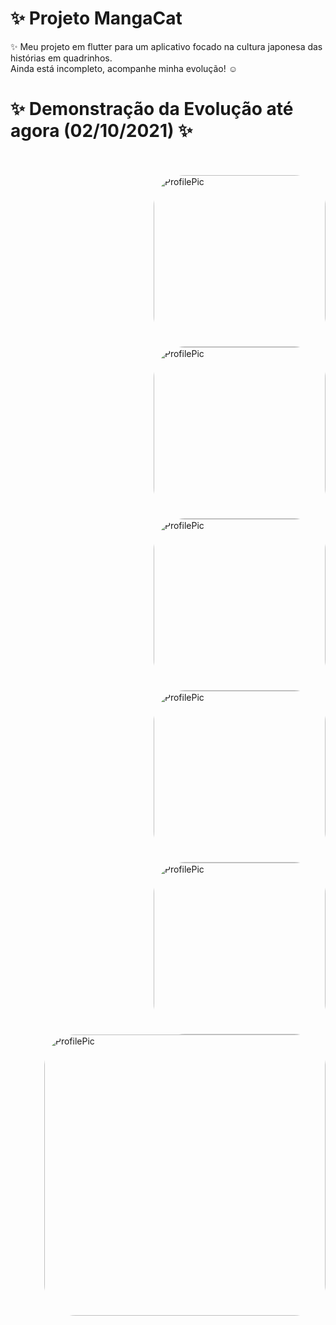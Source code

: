 # ✨ Projeto MangaCat

✨ Meu projeto em flutter para um aplicativo focado na cultura japonesa das histórias em quadrinhos. </br>
Ainda está incompleto, acompanhe minha evolução! ☺️ </br>

<h1> ✨ Demonstração da Evolução até agora (02/10/2021) ✨ </h1> </br>

<div style="display: inline_block"><br>  
    <img align="right" alt="ProfilePic" height="275" style="border-radius:50px;" src="https://media.discordapp.net/attachments/750852399815721092/893713121775058954/Characters.png?width=272&height=559">   
  <img align="right" alt="ProfilePic" height="275" style="border-radius:50px;" src="https://media.discordapp.net/attachments/750852399815721092/893713147188379648/Perfil.png?width=265&height=559">     
    <img align="right" alt="ProfilePic" height="275" style="border-radius:50px;" src="https://media.discordapp.net/attachments/750852399815721092/893718034949238795/Drawer.png?width=260&height=559">     
    <img align="right" alt="ProfilePic" height="275" style="border-radius:50px;" src="https://media.discordapp.net/attachments/750852399815721092/893713173155307530/Catalogo.png?width=254&height=558">      
    <img align="right" alt="ProfilePic" height="275" style="border-radius:50px;" src="https://media.discordapp.net/attachments/750852399815721092/893714485800472586/ezgif-2-e5d52c7634cf.png?width=253&height=559">     
    <img align="right" alt="ProfilePic" height="450" style="border-radius:50px;" src="https://media.discordapp.net/attachments/750852399815721092/893714564686946304/ezgif-2-e5d52c7634cf.gif?width=253&height=559">     
</div>

<br>
<!--
## Getting Started

This project is a starting point for a Flutter application.

A few resources to get you started if this is your first Flutter project:

- [Lab: Write your first Flutter app](https://flutter.dev/docs/get-started/codelab)
- [Cookbook: Useful Flutter samples](https://flutter.dev/docs/cookbook)

For help getting started with Flutter, view our
[online documentation](https://flutter.dev/docs), which offers tutorials,
samples, guidance on mobile development, and a full API reference.
--!>
